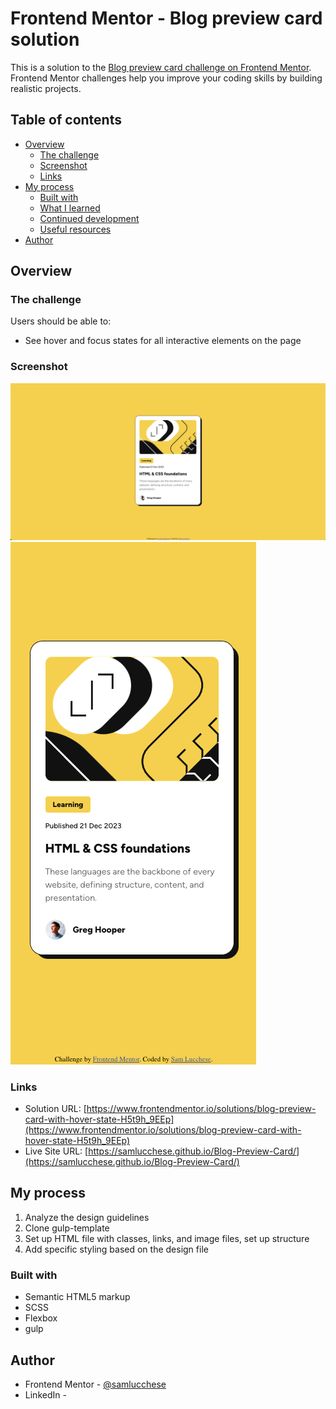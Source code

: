 # Frontend Mentor - Blog preview card solution

This is a solution to the [Blog preview card challenge on Frontend Mentor](https://www.frontendmentor.io/challenges/blog-preview-card-ckPaj01IcS). Frontend Mentor challenges help you improve your coding skills by building realistic projects. 

## Table of contents

- [Overview](#overview)
  - [The challenge](#the-challenge)
  - [Screenshot](#screenshot)
  - [Links](#links)
- [My process](#my-process)
  - [Built with](#built-with)
  - [What I learned](#what-i-learned)
  - [Continued development](#continued-development)
  - [Useful resources](#useful-resources)
- [Author](#author)


## Overview

### The challenge

Users should be able to:

- See hover and focus states for all interactive elements on the page

### Screenshot

![](./solution/desktop-solution.png)
![](./solution/mobile-solution.png)


### Links

- Solution URL: [https://www.frontendmentor.io/solutions/blog-preview-card-with-hover-state-H5t9h_9EEp](https://www.frontendmentor.io/solutions/blog-preview-card-with-hover-state-H5t9h_9EEp)
- Live Site URL: [https://samlucchese.github.io/Blog-Preview-Card/](https://samlucchese.github.io/Blog-Preview-Card/)

## My process

1. Analyze the design guidelines
2. Clone gulp-template
4. Set up HTML file with classes, links, and image files, set up structure
5. Add specific styling based on the design file

### Built with

- Semantic HTML5 markup
- SCSS
- Flexbox
- gulp


## Author

- Frontend Mentor - [@samlucchese](https://www.frontendmentor.io/profile/samlucchese)
- LinkedIn - 

